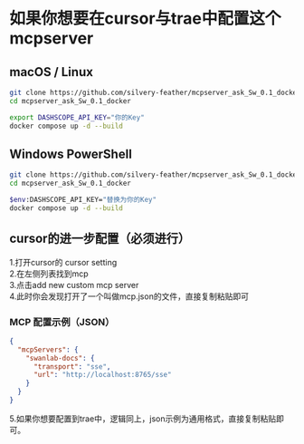 # 如果你想要在cursor与trae中配置这个mcpserver

## macOS / Linux

```bash
git clone https://github.com/silvery-feather/mcpserver_ask_Sw_0.1_docker  
cd mcpserver_ask_Sw_0.1_docker  

export DASHSCOPE_API_KEY="你的Key"  
docker compose up -d --build  
```

## Windows PowerShell

```bash
git clone https://github.com/silvery-feather/mcpserver_ask_Sw_0.1_docker  
cd mcpserver_ask_Sw_0.1_docker  

$env:DASHSCOPE_API_KEY="替换为你的Key"  
docker compose up -d --build  

```

## cursor的进一步配置（必须进行）
1.打开cursor的 cursor setting  
2.在左侧列表找到mcp  
3.点击add new custom mcp server  
4.此时你会发现打开了一个叫做mcp.json的文件，直接复制粘贴即可  
###  MCP 配置示例（JSON）

```json
{
  "mcpServers": {
    "swanlab-docs": {
      "transport": "sse",
      "url": "http://localhost:8765/sse"
    }
  }
}
```
5.如果你想要配置到trae中，逻辑同上，json示例为通用格式，直接复制粘贴即可。


